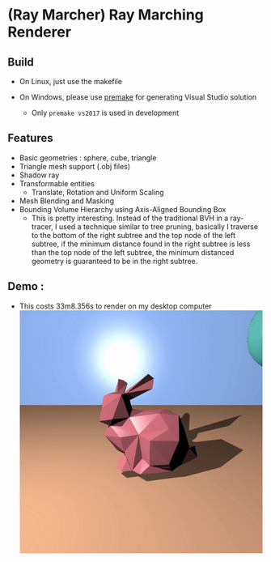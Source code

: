 # (Ray Marcher) Ray Marching Renderer

## Build

* On Linux, just use the makefile

* On Windows, please use [premake](https://github.com/premake/premake-core) for generating Visual Studio solution
    * Only `premake vs2017` is used in development

## Features

* Basic geometries : sphere, cube, triangle
* Triangle mesh support (.obj files)
* Shadow ray
* Transformable entities
    * Translate, Rotation and Uniform Scaling
* Mesh Blending and Masking
* Bounding Volume Hierarchy using Axis-Aligned Bounding Box
    * This is pretty interesting. Instead of the traditional BVH in a ray-tracer, I used a technique similar to tree pruning, basically I traverse to the bottom of the right subtree and the top node of the left subtree, if the minimum distance found in the right subtree is less than the top node of the left subtree, the minimum distanced geometry is guaranteed to be in the right subtree.

## Demo :

* This costs 33m8.356s to render on my desktop computer
![result](./exports/ray_marcher.gif)
